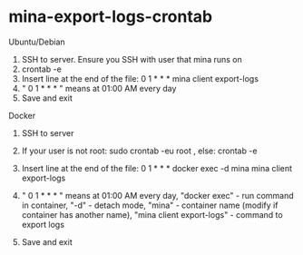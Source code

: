 # mina-export-logs-crontab

Ubuntu/Debian

1. SSH to server. Ensure you SSH with user that mina runs on
2. crontab -e
3. Insert line at the end of the file:
         0 1 * * * mina client export-logs 
4. " 0 1 * * * " means at 01:00 AM every day
5. Save and exit


Docker
1. SSH to server
2. If your user is not root: sudo crontab -eu root , else: crontab -e
3. Insert line at the end of the file:
         0 1 * * * docker exec -d mina mina client export-logs 
   
4. " 0 1 * * * " means at 01:00 AM every day, "docker exec" - run command in container, "-d" - detach mode, "mina" - container name (modify if container has another name), "mina client export-logs" - command to export logs
5. Save and exit
